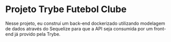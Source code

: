 # Projeto Trybe Futebol Clube
Nesse projeto, eu construí um back-end dockerizado utilizando modelagem de dados através do Sequelize para que a API seja consumida por um front-end já provido pela Trybe.
